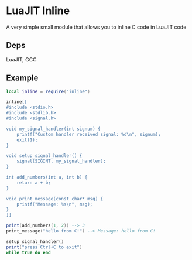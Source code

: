 # LuaJIT Inline

A very simple small module that allows you to inline C code in LuaJIT code

## Deps

LuaJIT, GCC

## Example

```lua
local inline = require("inline")

inline[[
#include <stdio.h>
#include <stdlib.h>
#include <signal.h>

void my_signal_handler(int signum) {
    printf("Custom handler received signal: %d\n", signum);
    exit(1);
}

void setup_signal_handler() {
    signal(SIGINT, my_signal_handler);
}

int add_numbers(int a, int b) {
    return a + b;
}

void print_message(const char* msg) {
    printf("Message: %s\n", msg);
}
]]

print(add_numbers(1, 2)) --> 3
print_message("hello from C!") --> Message: hello from C!

setup_signal_handler()
print("press Ctrl+C to exit")
while true do end
```